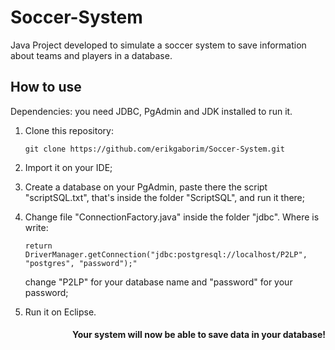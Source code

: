 # Soccer-System
Java Project developed to simulate a soccer system to save information about teams and players in a database.
    
## How to use

Dependencies: you need JDBC, PgAdmin and JDK installed to run it.

1. Clone this repository:

    ```console
    git clone https://github.com/erikgaborim/Soccer-System.git
    ```
2. Import it on your IDE;
3. Create a database on your PgAdmin, paste there the script "scriptSQL.txt", that's inside the folder "ScriptSQL", and run it there;
4. Change file "ConnectionFactory.java" inside the folder "jdbc". Where is write:
    ```console
    return DriverManager.getConnection("jdbc:postgresql://localhost/P2LP", "postgres", "password");"
    ```
    change "P2LP" for your database name and "password" for your password;
6. Run it on Eclipse.

<h4 align="right">
    Your system will now be able to save data in your database!
</h4>
